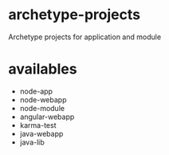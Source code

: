 # archetype-projects

Archetype projects for application and module

# availables

* node-app
* node-webapp
* node-module
* angular-webapp
* karma-test
* java-webapp
* java-lib
